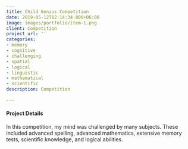 ```yaml
---
title: Child Genius Competition
date: 2019-05-12T12:14:34.000+06:00
image: images/portfolio/item-1.png
client: Competition
project_url: ''
categories:
- memory
- cognitive
- challenging
- spatial
- logical
- linguistic
- mathematical
- scientific
description: Competition

---
```

#### Project Details

In this competition, my mind was challenged by many subjects. These included advanced spelling, advanced mathematics, extensive memory tests, scientific knowledge, and logical abilities.                